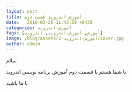 ```yaml
---
layout: post
title: آموزش اندروید قسمت دوم
date:   2016-03-26 11:43:59 +0430
categories: آموزش-اندروید
tags: [آموزش, آموزش-اندروید, اندروید]
image: /blog/assets/آموزش-اندروید-2/cover.jpg
author: admin
---
```


سلام

با شما هستم با قسمت دوم آموزش برنامه نویسی اندروید

با ما باشید